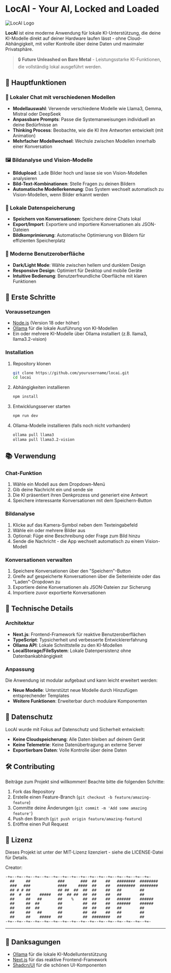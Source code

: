# LocAI - Your AI, Locked and Loaded

![LocAI Logo](public/locai-logo.png)

**LocAI** ist eine moderne Anwendung für lokale KI-Unterstützung, die deine KI-Modelle direkt auf deiner Hardware laufen lässt - ohne Cloud-Abhängigkeit, mit voller Kontrolle über deine Daten und maximaler Privatsphäre.

> 🔒 **Future Unleashed on Bare Metal** - Leistungsstarke KI-Funktionen, die vollständig lokal ausgeführt werden.

## 🌟 Hauptfunktionen

### 💬 Lokaler Chat mit verschiedenen Modellen
- **Modellauswahl**: Verwende verschiedene Modelle wie Llama3, Gemma, Mistral oder DeepSeek
- **Anpassbare Prompts**: Passe die Systemanweisungen individuell an deine Bedürfnisse an
- **Thinking Process**: Beobachte, wie die KI ihre Antworten entwickelt (mit Animation)
- **Mehrfacher Modellwechsel**: Wechsle zwischen Modellen innerhalb einer Konversation

### 🖼️ Bildanalyse und Vision-Modelle
- **Bildupload**: Lade Bilder hoch und lasse sie von Vision-Modellen analysieren
- **Bild-Text-Kombinationen**: Stelle Fragen zu deinen Bildern
- **Automatische Modellerkennung**: Das System wechselt automatisch zu Vision-Modellen, wenn Bilder erkannt werden

### 💾 Lokale Datenspeicherung
- **Speichern von Konversationen**: Speichere deine Chats lokal
- **Export/Import**: Exportiere und importiere Konversationen als JSON-Dateien
- **Bildkomprimierung**: Automatische Optimierung von Bildern für effizienten Speicherplatz

### 🎨 Moderne Benutzeroberfläche
- **Dark/Light Mode**: Wähle zwischen hellem und dunklem Design
- **Responsive Design**: Optimiert für Desktop und mobile Geräte
- **Intuitive Bedienung**: Benutzerfreundliche Oberfläche mit klaren Funktionen

## 🚀 Erste Schritte

### Voraussetzungen
- [Node.js](https://nodejs.org/) (Version 18 oder höher)
- [Ollama](https://ollama.ai/) für die lokale Ausführung von KI-Modellen
- Ein oder mehrere KI-Modelle über Ollama installiert (z.B. llama3, llama3.2-vision)

### Installation

1. Repository klonen
   ```bash
   git clone https://github.com/yourusername/locai.git
   cd locai
   ```

2. Abhängigkeiten installieren
   ```bash
   npm install
   ```

3. Entwicklungsserver starten
   ```bash
   npm run dev
   ```

4. Ollama-Modelle installieren (falls noch nicht vorhanden)
   ```bash
   ollama pull llama3
   ollama pull llama3.2-vision
   ```

## 📚 Verwendung

### Chat-Funktion
1. Wähle ein Modell aus dem Dropdown-Menü
2. Gib deine Nachricht ein und sende sie
3. Die KI präsentiert ihren Denkprozess und generiert eine Antwort
4. Speichere interessante Konversationen mit dem Speichern-Button

### Bildanalyse
1. Klicke auf das Kamera-Symbol neben dem Texteingabefeld
2. Wähle ein oder mehrere Bilder aus
3. Optional: Füge eine Beschreibung oder Frage zum Bild hinzu
4. Sende die Nachricht - die App wechselt automatisch zu einem Vision-Modell

### Konversationen verwalten
1. Speichere Konversationen über den "Speichern"-Button
2. Greife auf gespeicherte Konversationen über die Seitenleiste oder das "Laden"-Dropdown zu
3. Exportiere deine Konversationen als JSON-Dateien zur Sicherung
4. Importiere zuvor exportierte Konversationen

## 🔧 Technische Details

### Architektur
- **Next.js**: Frontend-Framework für reaktive Benutzeroberflächen
- **TypeScript**: Typsicherheit und verbesserte Entwicklererfahrung
- **Ollama API**: Lokale Schnittstelle zu den KI-Modellen
- **LocalStorage/FileSystem**: Lokale Datenpersistenz ohne Datenbankabhängigkeit

### Anpassung
Die Anwendung ist modular aufgebaut und kann leicht erweitert werden:
- **Neue Modelle**: Unterstützt neue Modelle durch Hinzufügen entsprechender Templates
- **Weitere Funktionen**: Erweiterbar durch modulare Komponenten

## 🔐 Datenschutz

LocAI wurde mit Fokus auf Datenschutz und Sicherheit entwickelt:
- **Keine Cloudspeicherung**: Alle Daten bleiben auf deinem Gerät
- **Keine Telemetrie**: Keine Datenübertragung an externe Server
- **Exportierbare Daten**: Volle Kontrolle über deine Daten

## 🛠️ Contributing

Beiträge zum Projekt sind willkommen! Beachte bitte die folgenden Schritte:
1. Fork das Repository
2. Erstelle einen Feature-Branch (`git checkout -b feature/amazing-feature`)
3. Committe deine Änderungen (`git commit -m 'Add some amazing feature'`)
4. Push den Branch (`git push origin feature/amazing-feature`)
5. Eröffne einen Pull Request

## 📝 Lizenz

Dieses Projekt ist unter der MIT-Lizenz lizenziert - siehe die LICENSE-Datei für Details.

Creator:
```plaintext
-+=--+=--+=--+=--+=--+=--+=--+=--+=--+=--+=--+=--+=--+=--+=--+=-
  ##     ##            ###       ###  ##    ##   ########  ########
  ###   ###            ####     ####  ##    ##   ########  ########     
  ## # # ##            ## ##  ##  ##  ##    ##   ##        ##     
  ##  #  ##    #####   ##  ## ##  ##  ##    ##   ##        ##     
  ##     ##   ##       ##    %    ##  ##    ##   ######    ###### 
  ##     ##  ##        ##         ##  ##    ##   ######    ######     
  ##     ##  ##        ##         ##  ##    ##   ##        ##     
  ##     ##   ##       ##         ##  ##    ##   ##        ##     
  ##     ##    #####   ##         ##  ########   ##        ##     
-+=--+=--+=--+=--+=--+=--+=--+=--+=--+=--+=--+=--+=--+=--+=--+=-
```
---

## 🙏 Danksagungen

- [Ollama](https://ollama.ai/) für die lokale KI-Modellunterstützung
- [Next.js](https://nextjs.org/) für das reaktive Frontend-Framework
- [Shadcn/UI](https://ui.shadcn.com/) für die schönen UI-Komponenten 

